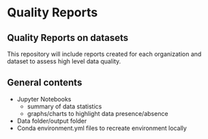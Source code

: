 # Quality Reports

## Quality Reports on datasets

This repository will include reports created for each organization and dataset to assess high level data quality.

## General contents

- Jupyter Notebooks 
  - summary of data statistics
  - graphs/charts to highlight data presence/absence
- Data folder/output folder
- Conda environment.yml files to recreate environment locally
